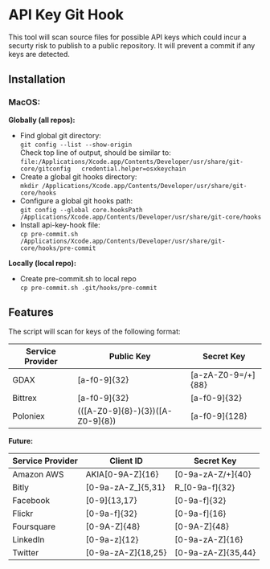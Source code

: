 # API Key Git Hook
This tool will scan source files for possible API keys which could incur a securty risk to publish to a public repository.  It will prevent a commit if any keys are detected.

## Installation
### MacOS:

**Globally (all repos):**
- Find global git directory:  
`git config --list --show-origin`  
Check top line of output, should be similar to:  
`file:/Applications/Xcode.app/Contents/Developer/usr/share/git-core/gitconfig	credential.helper=osxkeychain`
- Create a global git hooks directory:  
`mkdir /Applications/Xcode.app/Contents/Developer/usr/share/git-core/hooks`
- Configure a global git hooks path:  
`git config --global core.hooksPath /Applications/Xcode.app/Contents/Developer/usr/share/git-core/hooks`
- Install api-key-hook file:  
`cp pre-commit.sh /Applications/Xcode.app/Contents/Developer/usr/share/git-core/hooks/pre-commit`

**Locally (local repo):**
- Create pre-commit.sh to local repo  
`cp pre-commit.sh .git/hooks/pre-commit`

## Features
The script will scan for keys of the following format:

| Service Provider | Public Key | Secret Key |
| ---------------- | --------- | ---------- |
| GDAX | [a-f0-9]{32} | [a-zA-Z0-9=\/+]{88} |
| Bittrex | [a-f0-9]{32} | [a-f0-9]{32} |
| Poloniex | (([A-Z0-9]{8}\-){3})([A-Z0-9]{8}) | [a-f0-9]{128} |

**Future:**  

| Service Provider | Client ID | Secret Key |
| ---------------- | --------- | ---------- |
| Amazon AWS | AKIA[0-9A-Z]{16} |  [0-9a-zA-Z/+]{40} |
| Bitly | [0-9a-zA-Z_]{5,31} | R_[0-9a-f]{32} |
| Facebook | [0-9]{13,17} | [0-9a-f]{32} |
| Flickr | [0-9a-f]{32} | [0-9a-f]{16} |
| Foursquare | [0-9A-Z]{48} | [0-9A-Z]{48} |
| LinkedIn | [0-9a-z]{12} | [0-9a-zA-Z]{16} |
| Twitter | [0-9a-zA-Z]{18,25} | [0-9a-zA-Z]{35,44} |
